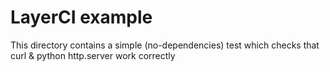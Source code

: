 # LayerCI example

This directory contains a simple (no-dependencies) test which checks that curl & python http.server work correctly
